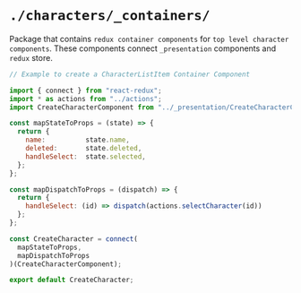 # `./characters/_containers/`
Package that contains `redux container components` for `top level character components`.
These components connect `_presentation` components and `redux` store.

```javascript
// Example to create a CharacterListItem Container Component

import { connect } from "react-redux";
import * as actions from "../actions";
import CreateCharacterComponent from "../_presentation/CreateCharacterComponent";

const mapStateToProps = (state) => {
  return {
    name:          state.name,
    deleted:       state.deleted,
    handleSelect:  state.selected,
  };
};

const mapDispatchToProps = (dispatch) => {
  return {
    handleSelect: (id) => dispatch(actions.selectCharacter(id))
  };
};

const CreateCharacter = connect(
  mapStateToProps,
  mapDispatchToProps
)(CreateCharacterComponent);

export default CreateCharacter;

```
